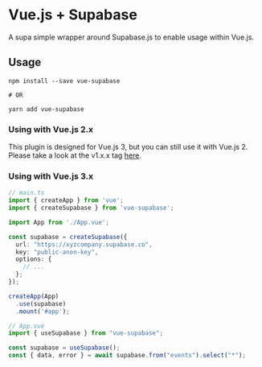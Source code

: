 # Vue.js + Supabase

A supa simple wrapper around Supabase.js to enable usage within Vue.js.

## Usage

```shell
npm install --save vue-supabase

# OR

yarn add vue-supabase
```

### Using with Vue.js 2.x

This plugin is designed for Vue.js 3, but you can still use it with Vue.js 2. Please take a look at the v1.x.x tag [here](https://github.com/supabase/vue-supabase/tree/v1.x.x).

### Using with Vue.js 3.x

```ts
// main.ts
import { createApp } from 'vue';
import { createSupabase } from 'vue-supabase';

import App from './App.vue';

const supabase = createSupabase({
  url: "https://xyzcompany.supabase.co",
  key: "public-anon-key",
  options: {
    // ...
  };
});

createApp(App)
  .use(supabase)
  .mount('#app');
```

```js
// App.vue
import { useSupabase } from "vue-supabase";

const supabase = useSupabase();
const { data, error } = await supabase.from("events").select("*");
```
